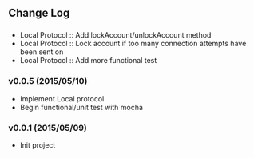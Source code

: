 ## Change Log

### 
- Local Protocol :: Add lockAccount/unlockAccount method
- Local Protocol :: Lock account if too many connection attempts have been sent on
- Local Protocol :: Add more functional test


### v0.0.5 (2015/05/10)
- Implement Local protocol
- Begin functional/unit test with mocha

### v0.0.1 (2015/05/09)
- Init project